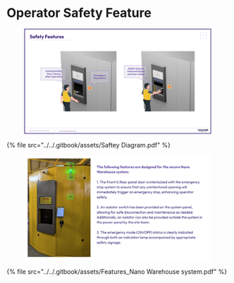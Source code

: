 # Operator Safety Feature

<figure><img src="../../.gitbook/assets/Saftey Diagram_page-0001.jpg" alt="" width="563"><figcaption></figcaption></figure>

{% file src="../../.gitbook/assets/Saftey Diagram.pdf" %}

<figure><img src="../../.gitbook/assets/secure_nano_warehouse_features.png" alt="" width="563"><figcaption></figcaption></figure>

{% file src="../../.gitbook/assets/Features_Nano Warehouse system.pdf" %}
